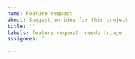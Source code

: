 ```yaml
---
name: Feature request
about: Suggest an idea for this project
title: ''
labels: feature request, needs triage
assignees: ''

---
```



